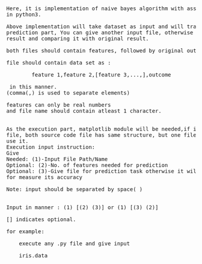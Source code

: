 <pre>
Here, it is implementation of naive bayes algorithm with assumption of gaussian distribution
in python3.

Above implementation will take dataset as input and will train itself, As for the
prediction part, You can give another input file, otherwise it will use input dataset to predict
result and comparing it with original result.

both files should contain features, followed by original outcome.

file should contain data set as :
        
        feature 1,feature 2,[feature 3,...,],outcome
 
 in this manner.
(comma(,) is used to separate elements)

features can only be real numbers
and file name should contain atleast 1 character.


As the execution part, matplotlib module will be needed,if it is not available, you can use another source code
file, both source code file has same structure, but one file uses matplotlib to plot graph and another one don't
use it.
Execution input instruction:
Give
Needed: (1)-Input File Path/Name
Optional: (2)-No. of features needed for prediction
Optional: (3)-Give file for prediction task otherwise it will use the input file
for measure its accuracy

Note: input should be separated by space( )


Input in manner : (1) [(2) (3)] or (1) [(3) (2)] 

[] indicates optional.

for example:

    execute any .py file and give input 

    iris.data
    

</pre>


